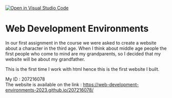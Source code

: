 [![Open in Visual Studio Code](https://classroom.github.com/assets/open-in-vscode-c66648af7eb3fe8bc4f294546bfd86ef473780cde1dea487d3c4ff354943c9ae.svg)](https://classroom.github.com/online_ide?assignment_repo_id=10508215&assignment_repo_type=AssignmentRepo)

# Web Development Environments

In our first assignment in the course we were asked to create a website about a character in the third age. 
When I think about middle age people the first people who come to mind are my grandparents, so I decided that my website will be about my grandfather. 

This is the first time I work with html hence this is the first website I built.

My ID : 207216078 <br>
The website is available on the link : https://web-development-environments-2023.github.io/207216078/
